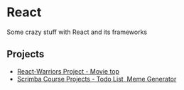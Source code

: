 # React
Some crazy stuff with React and its frameworks

## Projects

* [React-Warriors Project - Movie top](https://actpohabtns.github.io/React/react-warriors/)
* [Scrimba Course Projects - Todo List, Meme Generator](https://actpohabtns.github.io/React/react-intro/)
